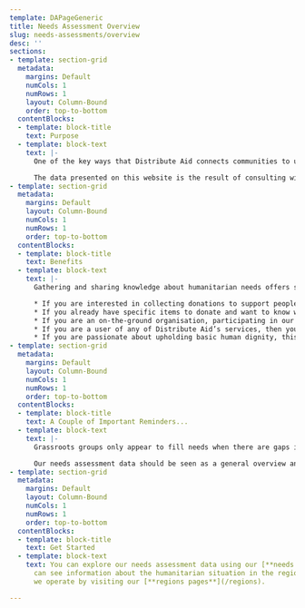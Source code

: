 ```yaml
---
template: DAPageGeneric
title: Needs Assessment Overview
slug: needs-assessments/overview
desc: ''
sections:
- template: section-grid
  metadata:
    margins: Default
    numCols: 1
    numRows: 1
    layout: Column-Bound
    order: top-to-bottom
  contentBlocks:
  - template: block-title
    text: Purpose
  - template: block-text
    text: |-
      One of the key ways that Distribute Aid connects communities to uphold human dignity is by through our needs assessment process. On this website you can find a central hub of information about the needs of our humanitarian partners: what items do our humanitarian partners need to meet the basic needs of their displaced and otherwise disadvantaged people?

      The data presented on this website is the result of consulting with nearly 50 grassroots humanitarian groups directly supporting displaced people across Europe and Lebanon. Its presentation here is intended to empower individuals, aid groups, and Distribute Aid to turn the immense enthusiasm that exists in the grassroots humanitarian aid sector into a flow of aid that is timely, efficient, and tailored to the real needs of recipients.
- template: section-grid
  metadata:
    margins: Default
    layout: Column-Bound
    numCols: 1
    numRows: 1
    order: top-to-bottom
  contentBlocks:
  - template: block-title
    text: Benefits
  - template: block-text
    text: |-
      Gathering and sharing knowledge about humanitarian needs offers several benefits:

      * If you are interested in collecting donations to support people on the move in a particular region, you can use this information as guidance on what items to prioritise collecting.
      * If you already have specific items to donate and want to know where those items are needed, you can use this information to find out.
      * If you are an on-the-ground organisation, participating in our needs assessment process allows Distribute Aid to arrange mutually beneficial “aid swaps.” This happens when we discover that two groups in the same region have complementary surpluses and needs.
      * If you are a user of any of Distribute Aid’s services, then you have benefited from our needs assessments; our team members use the data internally to aid match, seek out in-kind donations, and more.
      * If you are passionate about upholding basic human dignity, this information highlights the disturbing extent to which large systems and governments have failed to meet the basic needs of people on the move. It also underscores the importance of grassroots aid movements for filling in the gaps left by larger entities.
- template: section-grid
  metadata:
    margins: Default
    layout: Column-Bound
    numCols: 1
    numRows: 1
    order: top-to-bottom
  contentBlocks:
  - template: block-title
    text: A Couple of Important Reminders...
  - template: block-text
    text: |-
      Grassroots groups only appear to fill needs when there are gaps in services provided by the state or other large actors. Generally, if there was no need, the group would not have formed. Therefore, every service exists because it is needed and not provided in any other form, and every requested donation is needed because these services could not run without donations. Similarly, every need that is filled by a grassroots group is a need that would not otherwise be filled. To put this into context, every meal that is distributed is a meal that may have had to be skipped by the beneficiary otherwise. Every pack of diapers that is distributed would not have otherwise been available for a baby, or the caregiver(s) would have had to go without something else so they could afford diapers.

      Our needs assessment data should be seen as a general overview and guide. You should always get in contact with receiving groups in the region to confirm the items are still needed and check if they have restrictions on what type and material they need to be.
- template: section-grid
  metadata:
    margins: Default
    layout: Column-Bound
    numCols: 1
    numRows: 1
    order: top-to-bottom
  contentBlocks:
  - template: block-title
    text: Get Started
  - template: block-text
    text: You can explore our needs assessment data using our [**needs explorer**](/needs-assessments/explorer/).  You
      can see information about the humanitarian situation in the regions in which
      we operate by visiting our [**regions pages**](/regions).

---
```

